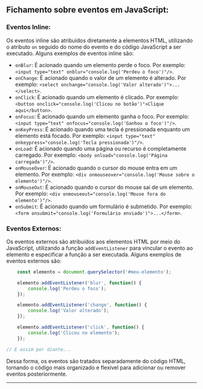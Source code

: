 ## Fichamento sobre eventos em JavaScript:

### Eventos Inline:
Os eventos inline são atribuídos diretamente a elementos HTML, utilizando o atributo `on` seguido do nome do evento e do código JavaScript a ser executado. Alguns exemplos de eventos inline são:

- `onBlur`: É acionado quando um elemento perde o foco. Por exemplo: `<input type="text" onblur="console.log('Perdeu o foco')"/>`.
- `onChange`: É acionado quando o valor de um elemento é alterado. Por exemplo: `<select onchange="console.log('Valor alterado')">...</select>`.
- `onClick`: É acionado quando um elemento é clicado. Por exemplo: `<button onclick="console.log('Clicou no botão')">Clique aqui</button>`.
- `onFocus`: É acionado quando um elemento ganha o foco. Por exemplo: `<input type="text" onfocus="console.log('Ganhou o foco')"/>`.
- `onKeyPress`: É acionado quando uma tecla é pressionada enquanto um elemento está focado. Por exemplo: `<input type="text" onkeypress="console.log('Tecla pressionada')"/>`.
- `onLoad`: É acionado quando uma página ou recurso é completamente carregado. Por exemplo: `<body onload="console.log('Página carregada')"/>`.
- `onMouseOver`: É acionado quando o cursor do mouse entra em um elemento. Por exemplo: `<div onmouseover="console.log('Mouse sobre o elemento')"/>`.
- `onMouseOut`: É acionado quando o cursor do mouse sai de um elemento. Por exemplo: `<div onmouseout="console.log('Mouse fora do elemento')"/>`.
- `onSubmit`: É acionado quando um formulário é submetido. Por exemplo: `<form onsubmit="console.log('Formulário enviado')">...</form>`.

### Eventos Externos:
Os eventos externos são atribuídos aos elementos HTML por meio do JavaScript, utilizando a função `addEventListener` para vincular o evento ao elemento e especificar a função a ser executada. Alguns exemplos de eventos externos são:

```javascript
    const elemento = document.querySelector('#meu-elemento');

    elemento.addEventListener('blur', function() {
        console.log('Perdeu o foco');
    });

    elemento.addEventListener('change', function() {
        console.log('Valor alterado');
    });

    elemento.addEventListener('click', function() {
        console.log('Clicou no elemento');
    });

// E assim por diante...
```

Dessa forma, os eventos são tratados separadamente do código HTML, tornando o código mais organizado e flexível para adicionar ou remover eventos posteriormente.

---
